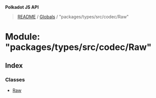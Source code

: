 **Polkadot JS API**

> [README](../README.md) / [Globals](../globals.md) / "packages/types/src/codec/Raw"

# Module: "packages/types/src/codec/Raw"

## Index

### Classes

* [Raw](../classes/_packages_types_src_codec_raw_.raw.md)
